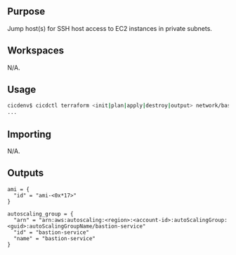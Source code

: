 ## Purpose
Jump host(s) for SSH host access to EC2 instances in private subnets.

## Workspaces
N/A.

## Usage
```bash
cicdenv$ cicdctl terraform <init|plan|apply|destroy|output> network/bastion:main
...
```

## Importing
N/A.

## Outputs
```hcl
ami = {
  "id" = "ami-<0x*17>"
}

autoscaling_group = {
  "arn" = "arn:aws:autoscaling:<region>:<account-id>:autoScalingGroup:<guid>:autoScalingGroupName/bastion-service"
  "id" = "bastion-service"
  "name" = "bastion-service"
}
```
